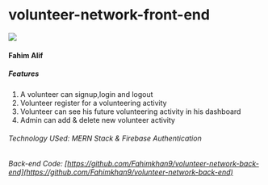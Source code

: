 
# volunteer-network-front-end
![](https://learncodeonline.in/gitone.png)
#### Fahim Alif
##### Features
1. A volunteer can signup,login and logout
2. Volunteer register for a volunteering activity
3. Volunteer can see his future volunteering activity in his dashboard
4. Admin can add & delete new volunteer activity

###### Technology USed: MERN Stack & Firebase Authentication
###### Back-end Code: [https://github.com/Fahimkhan9/volunteer-network-back-end](https://github.com/Fahimkhan9/volunteer-network-back-end)
